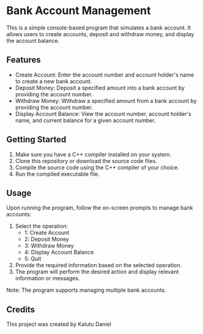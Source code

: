 # Bank Account Management
This is a simple console-based program that simulates a bank account. It allows users to create accounts, deposit and withdraw money, and display the account balance.

## Features
- Create Account: Enter the account number and account holder's name to create a new bank account.
- Deposit Money: Deposit a specified amount into a bank account by providing the account number.
- Withdraw Money: Withdraw a specified amount from a bank account by providing the account number.
- Display Account Balance: View the account number, account holder's name, and current balance for a given account number.

## Getting Started
1. Make sure you have a C++ compiler installed on your system.
2. Clone this repository or download the source code files.
3. Compile the source code using the C++ compiler of your choice.
4. Run the compiled executable file.

## Usage
Upon running the program, follow the on-screen prompts to manage bank accounts:

1. Select the operation:
   - 1: Create Account
   - 2: Deposit Money
   - 3: Withdraw Money
   - 4: Display Account Balance
   - 5: Quit
2. Provide the required information based on the selected operation.
3. The program will perform the desired action and display relevant information or messages.

Note: The program supports managing multiple bank accounts.

## Credits
This project was created by Kalutu Daniel


